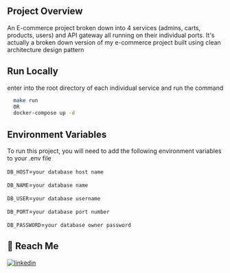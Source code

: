 ## Project Overview

An E-commerce project broken down into 4 services (admins, carts, products, users) and API gateway all running on their individual ports. It's actually a broken down version of my e-commerce project
built using clean architecture design pattern

## Run Locally

enter into the root directory of each individual service and run the command

```bash
  make run
  OR
  docker-compose up -d
```

## Environment Variables

To run this project, you will need to add the following environment variables to your .env file

`DB_HOST`=`your database host name`

`DB_NAME`=`your database name`

`DB_USER`=`your database username`

`DB_PORT`=`your database port number`

`DB_PASSWORD`=`your database owner password`

## 🔗 Reach Me

[![linkedin](https://img.shields.io/badge/linkedin-0A66C2?style=for-the-badge&logo=linkedin&logoColor=white)](https://www.linkedin.com/in/abhinand-k-r-300036129/)
